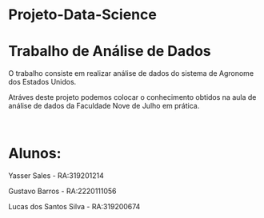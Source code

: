 # Projeto-Data-Science
<h1>Trabalho de Análise de Dados</h1> 
<p> O trabalho consiste em realizar análise de dados do sistema de Agronome dos Estados Unidos.  </p>
<p>Atráves deste projeto podemos colocar o conhecimento obtidos na aula de análise de dados da Faculdade Nove de Julho em prática.</p>
</br>

<H1>Alunos:</H1>
<p> Yasser Sales - RA:319201214</p>
<p> Gustavo Barros - RA:2220111056</p>
<p> Lucas dos Santos Silva - RA:319200674</p>
